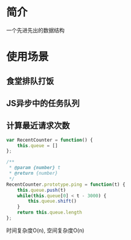 # 简介
一个先进先出的数据结构
# 使用场景
## 食堂排队打饭
## JS异步中的任务队列
## 计算最近请求次数
```js
var RecentCounter = function() {
    this.queue = []
};

/** 
 * @param {number} t
 * @return {number}
 */
RecentCounter.prototype.ping = function(t) {
    this.queue.push(t)
    while(this.queue[0] < t - 3000) {
        this.queue.shift()
    }
    return this.queue.length
};
```
时间复杂度O(n), 空间复杂度O(n)
